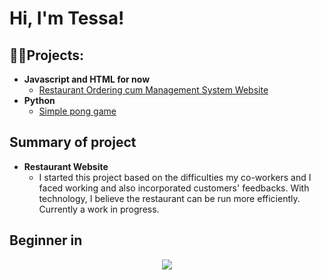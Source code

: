 <h1>Hi, I'm Tessa!</h1>

<h2>👨‍💻Projects:</h2>

- <b>Javascript and HTML for now</b>
  - [Restaurant Ordering cum Management System Website](https://github.com/sawpykt/thai_project/tree/main)
- <b>Python</b>
  - [Simple pong game](https://github.com/sawpykt/pygame_projects)

<h2>Summary of project</h2>

- <b>Restaurant Website</b>
  - I started this project based on the difficulties my co-workers and I faced working and also incorporated customers' feedbacks. With technology, I believe the restaurant can be run more efficiently. Currently a work in progress.

<h2>Beginner in</h2>
<p align="center">
  <a href="https://skillicons.dev">
    <img src="https://skillicons.dev/icons?i=html,css,javascript,python,mysql" />
  </a>
</p>





